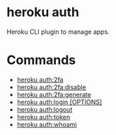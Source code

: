 heroku auth
===========

Heroku CLI plugin to manage apps.
# Commands

* [heroku auth:2fa](#auth2fa)
* [heroku auth:2fa:disable](#auth2fadisable)
* [heroku auth:2fa:generate](#auth2fagenerate)
* [heroku auth:login [OPTIONS]](#authlogin)
* [heroku auth:logout](#authlogout)
* [heroku auth:token](#authtoken)
* [heroku auth:whoami](#authwhoami)
